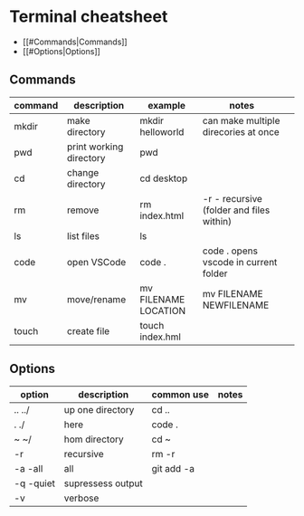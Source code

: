 # **Terminal cheatsheet**

- [[#Commands|Commands]]
- [[#Options|Options]]


## Commands

| command | description             | example              | notes                                    |     |
| ------- | ----------------------- | -------------------- | ---------------------------------------- | --- |
| mkdir   | make directory          | mkdir helloworld     | can make multiple direcories at once     |     |
| pwd     | print working directory | pwd                  |                                          |     |
| cd      | change directory        | cd desktop           |                                          |     |
| rm      | remove                  | rm index.html        | -r - recursive (folder and files within) |     |
| ls      | list files              | ls                   |                                          |     |
| code    | open VSCode             | code .               | code . opens vscode in current folder    |     |
| mv      | move/rename             | mv FILENAME LOCATION | mv FILENAME NEWFILENAME                  |     |
| touch   | create file             | touch index.hml      |                                          |     |



## Options

| option    | description       | common use | notes |
| --------- | ----------------- | ---------- | ----- |
| .. ../    | up one directory  | cd ..      |       |
| . ./      | here              | code .     |       |
| ~ ~/      | hom directory     | cd ~       |       |
| -r        | recursive         | rm -r      |       |
| -a -all   | all               | git add -a |       |
| -q -quiet | supressess output |            |       |
| -v        | verbose           |            |       |

  

